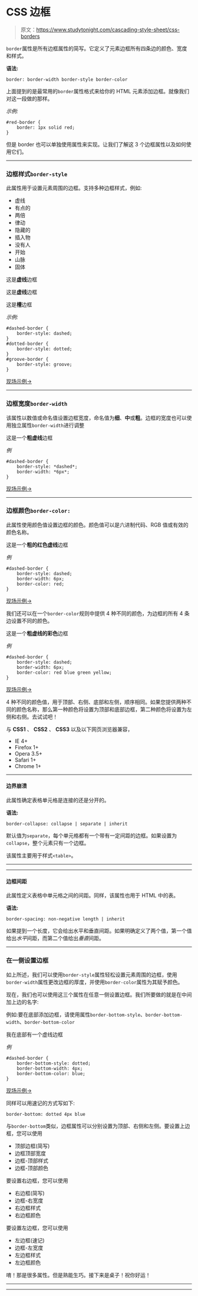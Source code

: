 # CSS 边框

> 原文：<https://www.studytonight.com/cascading-style-sheet/css-borders>

`border`属性是所有边框属性的简写。它定义了元素边框所有四条边的颜色、宽度和样式。

**语法:**

```
border: border-width border-style border-color
```

上面提到的是最常用的`border`属性格式来给你的 HTML 元素添加边框。就像我们对这一段做的那样。

*示例:*

```
#red-border {
    border: 1px solid red;
}
```

但是 border 也可以单独使用属性来实现。让我们了解这 3 个边框属性以及如何使用它们。

* * *

### 边框样式`border-style`

此属性用于设置元素周围的边框。支持多种边框样式，例如:

*   虚线
*   有点的
*   两倍
*   律动
*   隐藏的
*   插入物
*   没有人
*   开始
*   山脉
*   固体

这是**虚线**边框

这是**虚线**边框

这是**槽**边框

*示例:*

```
#dashed-border {
    border-style: dashed;
}
#dotted-border {
    border-style: dotted;
}
#groove-border {
    border-style: groove;
}
```

[现场示例→](/code/playground/web?file=css-border_style)

* * *

### 边框宽度`border-width`

该属性以数值或命名值设置边框宽度，命名值为**细**、**中**或**粗**。边框的宽度也可以使用独立属性`border-width`进行调整

这是一个**粗虚线**边框

*例*

```
#dashed-border {
    border-style: *dashed*;
    border-width: *6px*;
}
```

[现场示例→](/code/playground/web?file=css-border_width)

* * *

### 边框颜色`border-color:`

此属性使用颜色值设置边框的颜色。颜色值可以是六进制代码、RGB 值或有效的颜色名称。

这是一个**粗的红色虚线**边框

*例*

```
#dashed-border {
    border-style: dashed;
    border-width: 6px;
    border-color: red;
}
```

[现场示例→](/code/playground/web?file=css-border_color)

我们还可以在一个`border-color`规则中提供 4 种不同的颜色，为边框的所有 4 条边设置不同的颜色。

这是一个**粗虚线的彩色**边框

*例*

```
#dashed-border {
    border-style: dashed;
    border-width: 6px;
    border-color: red blue green yellow;
}
```

[现场示例→](/code/playground/web?file=css-border_multi_color)

4 种不同的颜色值，用于顶部、右侧、底部和左侧，顺序相同。如果您提供两种不同的颜色名称，那么第一种颜色将设置为顶部和底部边框，第二种颜色将设置为左侧和右侧。去试试吧！

与 **CSS1** 、 **CSS2** 、 **CSS3** 以及以下网页浏览器兼容，

*   IE 4+
*   Firefox 1+
*   Opera 3.5+
*   Safari 1+
*   Chrome 1+

* * *

#### 边界崩溃

此属性确定表格单元格是连接的还是分开的。

**语法:**

```
border-collapse: collapse | separate | inherit
```

默认值为`separate`，每个单元格都有一个带有一定间距的边框。如果设置为`collapse`，整个元素只有一个边框。

该属性主要用于样式`<table>`。

* * *

* * *

#### 边框间距

此属性定义表格中单元格之间的间距。同样，该属性也用于 HTML 中的表。

**语法:**

```
border-spacing: non-negative length | inherit
```

如果提到一个长度，它会给出水平和垂直间距。如果明确定义了两个值，第一个值给出*水平*间距，而第二个值给出*垂直*间距。

* * *

### 在一侧设置边框

如上所述，我们可以使用`border-style`属性轻松设置元素周围的边框，使用`border-width`属性更改边框的厚度，并使用`border-color`属性为其赋予颜色。

现在，我们也可以使用这三个属性在任意一侧设置边框。我们所要做的就是在中间加上边的名字:

例如:要在底部添加边框，请使用属性`border-bottom-style`、`border-bottom-width`、`border-bottom-color`

我在底部有一个虚线边框

*例*

```
#dashed-border {
    border-bottom-style: dotted;
    border-bottom-width: 4px;
    border-bottom-color: blue;
}
```

[现场示例→](/code/playground/web?file=css-border_on_side)

同样可以用速记的方式写如下:

```
border-bottom: dotted 4px blue
```

与`border-bottom`类似，边框属性可以分别设置为顶部、右侧和左侧。要设置上边框，您可以使用

*   顶部边框(简写)
*   边框顶部宽度
*   边框-顶部样式
*   边框-顶部颜色

要设置右边框，您可以使用

*   右边框(简写)
*   边框-右宽度
*   右边框样式
*   右边框颜色

要设置左边框，您可以使用

*   左边框(速记)
*   边框-左宽度
*   左边框样式
*   左边框颜色

唷！那是很多属性。但是熟能生巧。接下来是桌子！祝你好运！

* * *

* * *